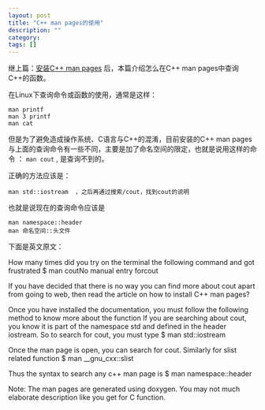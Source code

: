 ```yaml
---
layout: post
title: "C++ man pages的使用"
description: ""
category: 
tags: []
---
```


继上篇：[安装C++ man pages](../15/linux-install-cpp-man-pages.html)  后，本篇介绍怎么在C++ man pages中查询C++的函数。

在Linux下查询命令或函数的使用，通常是这样：

	man printf
	man 3 printf
	man cat

但是为了避免造成操作系统、C语言与C++的混淆，目前安装的C++ man pages与上面的查询命令有一些不同，主要是加了命名空间的限定，也就是说用这样的命令 ： `man cout` , 是查询不到的。

正确的方法应该是：

	man std::iostream  ，之后再通过搜索/cout，找到cout的说明

也就是说现在的查询命令应该是

	man namespace::header  
	man 命名空间::头文件


下面是英文原文：

How many times did you try on the terminal the following command and got frustrated
$ man coutNo manual entry forcout

If you have decided that there is no way you can find more about cout apart from going to web, then read the article on how to install C++ man pages?

Once you have installed the documentation, you must follow the following method to know more about the function
If you are searching about cout, you know it is part of the namespace std and defined in the header iostream. So to search for cout, you must type
$ man std::iostream

Once the man page is open, you can search for cout.
Similarly for slist related function
$ man __gnu_cxx::slist

Thus the syntax to search any c++ man page is
$ man namespace::header

Note: The man pages are generated using doxygen. You may not much elaborate description like you get for C function.
